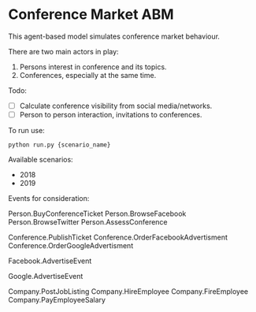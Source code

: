 Conference Market ABM
======================

This agent-based model simulates conference market behaviour.

There are two main actors in play:

1. Persons interest in conference and its topics.
2. Conferences, especially at the same time.

Todo:

- [ ] Calculate conference visibility from social media/networks.
- [ ] Person to person interaction, invitations to conferences.

To run use:

```shell
python run.py {scenario_name}
```

Available scenarios:

- 2018
- 2019

Events for consideration:

Person.BuyConferenceTicket
Person.BrowseFacebook
Person.BrowseTwitter
Person.AssessConference

Conference.PublishTicket
Conference.OrderFacebookAdvertisment
Conference.OrderGoogleAdvertisment

Facebook.AdvertiseEvent

Google.AdvertiseEvent

Company.PostJobListing
Company.HireEmployee
Company.FireEmployee
Company.PayEmployeeSalary
